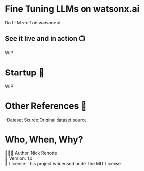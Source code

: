 # Fine Tuning LLMs on watsonx.ai 
Do LLM stuff on watsonx.ai 

## See it live and in action 📺
WIP

# Startup 🚀
WIP

# Other References 🔗
<p>-<a href="https://github.com/Instruction-Tuning-with-GPT-4/GPT-4-LLM">Dataset Source</a>:Original dataset source.</p>

# Who, When, Why?
👨🏾‍💻 Author: Nick Renotte <br />
📅 Version: 1.x<br />
📜 License: This project is licensed under the MIT License </br>

